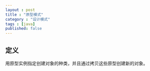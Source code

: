 ```yaml
---
layout : post
title : "原型模式"
category : "设计模式"
tags : [java]
published: false
---
```


## 定义

用原型实例指定创建对象的种类，并且通过拷贝这些原型创建新的对象。